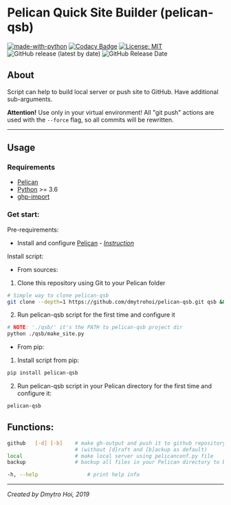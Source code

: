 # Pelican Quick Site Builder (pelican-qsb)

[![made-with-python](https://img.shields.io/badge/Made%20with-Python-1f425f.svg)](https://www.python.org/)
[![Codacy Badge](https://api.codacy.com/project/badge/Grade/d7c3dca874f04f4687b653f23f834630)](https://www.codacy.com/manual/dmytrohoi/pelican_makesite_script?utm_source=github.com&amp;utm_medium=referral&amp;utm_content=dmytrohoi/pelican_makesite_script&amp;utm_campaign=Badge_Grade)
[![License: MIT](https://img.shields.io/badge/License-MIT-yellow.svg)](https://opensource.org/licenses/MIT)
![GitHub release (latest by date)](https://img.shields.io/github/v/release/dmytrohoi/pelican_makesite_script )
![GitHub Release Date](https://img.shields.io/github/release-date/dmytrohoi/pelican_makesite_script)

## About

Script can help to build local server or push site to GitHub. Have additional
sub-arguments.

**Attention!**
Use only in your virtual environment!
All "git push" actions are used with the `--force` flag, so all commits will be rewritten.

-----
## Usage

### Requirements
 - [Pelican](https://github.com/getpelican/pelican)
 - [Python](https://python.org) >= 3.6
 - [ghp-import](https://github.com/davisp/ghp-import)

### Get start:

Pre-requirements:

- Install and configure [Pelican](@getpelican) - _[Instruction](https://docs.getpelican.com/en/stable/install.html)_

Install script:
  - From sources:
1. Clone this repository using Git to your Pelican folder

``` bash
# Simple way to clone pelican-qsb
git clone --depth=1 https://github.com/dmytrohoi/pelican-qsb.git qsb && rm -rf ./qsb/.git
```

2. Run pelican-qsb script for the first time and configure it

``` bash
# NOTE: './qsb/' it's the PATH to pelican-qsb project dir
python ./qsb/make_site.py
```

  - From pip:

1. Install script from pip:

``` bash
pip install pelican-qsb
```

2. Run pelican-qsb script in your Pelican directory for the first time and configure it:

``` bash
pelican-qsb
```


## Functions:

``` bash
github   [-d] [-b]    # make gh-output and push it to github repository
                      # (without [d]raft and [b]ackup as default)
local                 # make local server using pelicanconf.py file
backup                # backup all files in your Pelican directory to backup repository

-h, --help                # print help info
```
-----

_Created by Dmytro Hoi, 2019_
